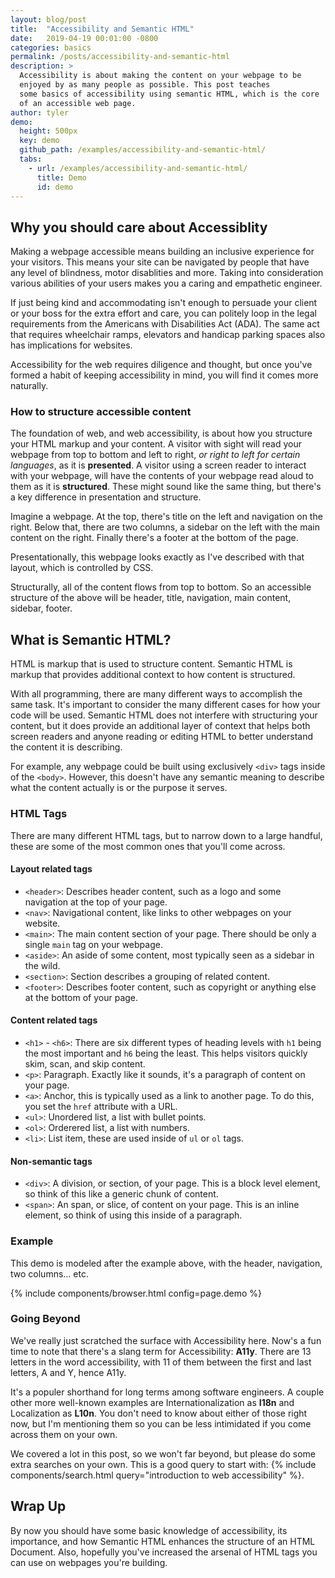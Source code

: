 ```yaml
---
layout: blog/post
title:  "Accessibility and Semantic HTML"
date:   2019-04-19 00:01:00 -0800
categories: basics
permalink: /posts/accessibility-and-semantic-html
description: >
  Accessibility is about making the content on your webpage to be
  enjoyed by as many people as possible. This post teaches
  some basics of accessibility using semantic HTML, which is the core
  of an accessible web page.
author: tyler
demo:
  height: 500px
  key: demo
  github_path: /examples/accessibility-and-semantic-html/
  tabs:
    - url: /examples/accessibility-and-semantic-html/
      title: Demo
      id: demo
---
```


## Why you should care about Accessiblity
Making a webpage accessible means building an inclusive experience for your visitors. This means
your site can be navigated by people that have any level of blindness, motor disablities and more.
Taking into consideration various abilities of your users makes you a caring and empathetic engineer.

If just being kind and accommodating isn't enough to persuade your client or your boss for the extra effort and care, you can politely loop in the legal requirements from the Americans with Disabilities Act (ADA). The same act that requires wheelchair ramps, elevators and handicap parking spaces also has implications for websites.

Accessibility for the web requires diligence and thought, but once you've formed a habit of keeping accessibility in mind, you will find it comes more naturally.

### How to structure accessible content

The foundation of web, and web accessibility, is about how you structure your HTML markup and your content. A visitor with sight will read your webpage from top to bottom and left to right, _or right to left for certain languages_, as it is **presented**. A visitor using a screen reader to interact with your webpage, will have the contents of your webpage read aloud to them as it is **structured**. These might sound like the same thing, but there's a key difference in presentation and structure.

Imagine a webpage. At the top, there's title on the left and navigation on the right. Below that, there are two columns, a sidebar on the left with the main content on the right. Finally there's a footer at the bottom of the page.

Presentationally, this webpage looks exactly as I've described with that layout, which is controlled by CSS.

Structurally, all of the content flows from top to bottom. So an accessible structure of the above will be header, title, navigation, main content, sidebar, footer.

## What is Semantic HTML?

HTML is markup that is used to structure content. Semantic HTML is markup that provides additional context to how content is structured.

With all programming, there are many different ways to accomplish the same task. It's important to consider the many different cases for how your code will be used. Semantic HTML does not interfere with structuring your content, but it does provide an additional layer of context that helps both screen readers and anyone reading or editing HTML to better understand the content it is describing.

For example, any webpage could be built using exclusively `<div>` tags inside of the `<body>`. However, this doesn't have any semantic meaning to describe what the content actually is or the purpose it serves.

### HTML Tags

There are many different HTML tags, but to narrow down to a large handful, these are some of the most common ones that you'll come across.

#### Layout related tags
* `<header>`: Describes header content, such as a logo and some navigation at the top of your page.
* `<nav>`: Navigational content, like links to other webpages on your website.
* `<main>`: The main content section of your page. There should be only a single `main` tag on your webpage.
* `<aside>`: An aside of some content, most typically seen as a sidebar in the wild.
* `<section>`: Section describes a grouping of related content.
* `<footer>`: Describes footer content, such as copyright or anything else at the bottom of your page.

#### Content related tags
* `<h1>` - `<h6>`: There are six different types of heading levels with `h1` being the most important and `h6` being the least. This helps visitors quickly skim, scan, and skip content.
* `<p>`: Paragraph. Exactly like it sounds, it's a paragraph of content on your page.
* `<a>`: Anchor, this is typically used as a link to another page. To do this, you set the `href` attribute with a URL.
* `<ul>`: Unordered list, a list with bullet points.
* `<ol>`: Orderered list, a list with numbers.
* `<li>`: List item, these are used inside of `ul` or `ol` tags.

#### Non-semantic tags
* `<div>`: A division, or section, of your page. This is a block level element, so think of this like a generic chunk of content.
* `<span>`: An span, or slice, of content on your page. This is an inline element, so think of using this inside of a paragraph.

### Example

This demo is modeled after the example above, with the header, navigation, two columns... etc.

{% include components/browser.html config=page.demo %}

### Going Beyond

We've really just scratched the surface with Accessibility here. Now's a fun time to note that there's a slang term for Accessibility: **A11y**. There are 13 letters in the word accessibility, with 11 of them between the first and last letters, A and Y, hence A11y.

It's a populer shorthand for long terms among software engineers. A couple other more well-known examples are Internationalization as **I18n** and Localization as **L10n**. You don't need to know about either of those right now, but I'm mentioning them so you can be less intimidated if you come across them on your own.

We covered a lot in this post, so we won't far beyond, but please do some extra searches on your own. This is a good query to start with: {% include components/search.html query="introduction to web accessibility" %}.

## Wrap Up

By now you should have some basic knowledge of accessibility, its importance, and how Semantic HTML enhances the structure of an HTML Document. Also, hopefully you've increased the arsenal of HTML tags you can use on webpages you're building.